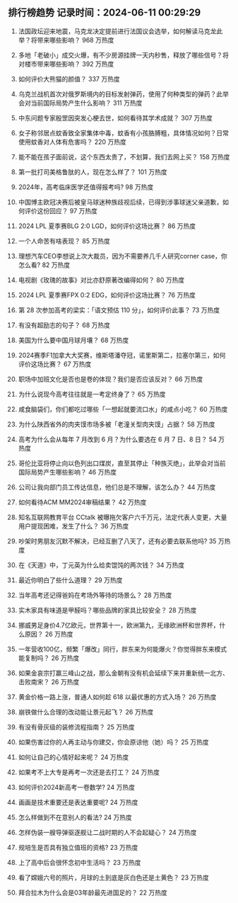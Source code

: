 
## 排行榜趋势 记录时间：2024-06-11 00:29:29
  
  1. 法国政坛迎来地震，马克龙决定提前进行法国议会选举，如何解读马克龙此举？将带来哪些影响？ 968 万热度
    
  2. 多地「老破小」成交火爆，有不少房源挂牌一天内秒售，释放了哪些信号？将对楼市带来哪些影响？ 392 万热度
    
  3. 如何评价大熊猫的颜值？ 337 万热度
    
  4. 乌克兰战机首次对俄罗斯境内的目标发射弹药，使用了何种类型的弹药？此举会对当前国际局势产生什么影响？ 311 万热度
    
  5. 中东问题专家殷罡因突发心梗去世，如何看待其学术成就？ 307 万热度
    
  6. 女子称邻居点蚊香致全家集体中毒，蚊香有小孩胳膊粗，具体情况如何？日常使用蚊香对人体有危害吗？ 220 万热度
    
  7. 能不能在孩子面前说，这个东西太贵了，不划算，我们去网上买？ 158 万热度
    
  8. 第一批打司美格鲁肽的人，现在怎么样了？ 101 万热度
    
  9. 2024年，高考临床医学还值得报考吗? 98 万热度
    
  10. 中国博主欧冠决赛后被皇马球迷种族歧视后续，已得到涉事球迷父亲道歉，如何评价这份回应？ 97 万热度
    
  11. 2024 LPL 夏季赛BLG 2:0 LGD，如何评价这场比赛？ 86 万热度
    
  12. 一个人命苦有啥表现？ 85 万热度
    
  13. 理想汽车CEO李想说上次大裁员，因为不需要养几千人研究corner case，你怎么看? 82 万热度
    
  14. 电视剧《玫瑰的故事》对比亦舒原著改编得如何？ 80 万热度
    
  15. 2024 LPL 夏季赛FPX 0:2 EDG，如何评价这场比赛？ 76 万热度
    
  16. 第 28 次参加高考的梁实：「语文预估 110 分」，如何评价此事？ 73 万热度
    
  17. 有没有超励志的句子？ 68 万热度
    
  18. 美国为什么要中国月球月壤？ 68 万热度
    
  19. 2024赛季F1加拿大大奖赛，维斯塔潘夺冠，诺里斯第二，拉塞尔第三，如何评价这场比赛？ 67 万热度
    
  20. 职场中加班文化是否也是卷的体现？我们是否应该反对？ 66 万热度
    
  21. 为什么说现今高考往往就是一考定终身了？ 65 万热度
    
  22. 咸食脑袋们，你们都吃过哪些「一想起就要流口水」的咸点小吃？ 60 万热度
    
  23. 为什么陕西省外的肉夹馍市场多被「老潼关型肉夹馍」占据？ 58 万热度
    
  24. 高考为什么会从每年 7 月改到 6 月？为什么要选在 6 月 7 日、8 日？ 54 万热度
    
  25. 哥伦比亚将停止向以色列出口煤炭，直至其停止「种族灭绝」，此举会对当前国际局势产生哪些影响？ 46 万热度
    
  26. 公司让我向部门员工传达信息，他们总是不理解，该怎么办？ 44 万热度
    
  27. 如何看待ACM MM2024审稿结果？ 42 万热度
    
  28. 知名互联网教育平台 CCtalk 被曝拖欠客户六千万元，法定代表人变更，大量用户提现困难，发生了什么？ 36 万热度
    
  29. 吵架时男朋友沉默不解决，已经互删了八天了，还有必要去联系他吗? 35 万热度
    
  30. 在《天道》中，丁元英为什么给卖馄饨的两次钱？ 34 万热度
    
  31. 最近你明白了些什么道理？ 29 万热度
    
  32. 当年高考还记得爸妈在考场外等待的场景么？ 28 万热度
    
  33. 实木家具有味道是甲醛吗？哪些品牌的家具比较安全？ 28 万热度
    
  34. 挪威男足身价4.7亿欧元，世界第十一，欧洲第九，无缘欧洲杯和世界杯，什么原因？ 26 万热度
    
  35. 一年营收100亿，频繁「爆改」同行，胖东来为何能爆火？你觉得胖东来模式能复制吗？ 26 万热度
    
  36. 如果金哀宗打赢三峰山之战，那么金朝有没有机会延续下来并重新统一北方、击败南宋？ 26 万热度
    
  37. 黄金价格一路上涨，普通人如何趁 618 以最优惠的方式入场？ 26 万热度
    
  38. 崩铁做什么合理的改动能让景元起飞？ 26 万热度
    
  39. 有没有骨灰级的装修流程指南？ 25 万热度
    
  40. 如果伤害过你的人再主动与你建交，你会原谅他（她）吗？ 25 万热度
    
  41. 如何让自己的心情好起来呢？ 24 万热度
    
  42. 如果考不上大专是再考一次还是去打工？ 24 万热度
    
  43. 如何评价2024新高考一卷数学? 24 万热度
    
  44. 画画是技术重要还是表达重要呢? 24 万热度
    
  45. 怎么样做到不在意别人的看法? 24 万热度
    
  46. 怎样伪装一艘导弹驱逐舰让二战时期的人不会起疑心？ 24 万热度
    
  47. 规培生是否具有独立值班的资格? 23 万热度
    
  48. 上了高中后会很怀念初中生活吗？ 23 万热度
    
  49. 看了嫦娥六号的照片，月球的土到底是灰白色还是土黄色？ 23 万热度
    
  50. 拜合拉木为什么会是03年龄最先进国足的？ 22 万热度
    